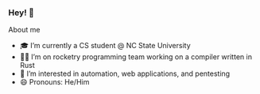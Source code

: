 ### Hey! 👋

About me
- 🎓 I’m currently a CS student @ NC State University 
- 👨‍🔬 I’m on rocketry programming team working on a compiler written in Rust
- 🔬 I’m interested in automation, web applications, and pentesting
- 😄 Pronouns: He/Him
